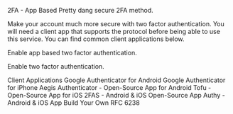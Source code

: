 2FA - App Based
Pretty dang secure 2FA method.

Make your account much more secure with two factor authentication. You will need a client app that supports the protocol before being able to use this service. You can find common client applications below.

Enable app based two factor authentication.

Enable two factor authentication.



Client Applications
Google Authenticator for Android
Google Authenticator for iPhone
Aegis Authenticator - Open-Source App for Android
Tofu - Open-Source App for iOS
2FAS - Android & iOS Open-Source App
Authy - Android & iOS App
Build Your Own
RFC 6238
